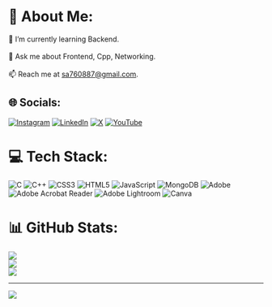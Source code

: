 # 💫 About Me:
🌱 I’m currently learning Backend.<br><br>💬 Ask me about Frontend, Cpp, Networking.<br><br>📫 Reach me at sa760887@gmail.com.


## 🌐 Socials:
[![Instagram](https://img.shields.io/badge/Instagram-%23E4405F.svg?logo=Instagram&logoColor=white)](https://instagram.com/official_sahil189) [![LinkedIn](https://img.shields.io/badge/LinkedIn-%230077B5.svg?logo=linkedin&logoColor=white)](https://linkedin.com/in/sahilansari189) [![X](https://img.shields.io/badge/X-black.svg?logo=X&logoColor=white)](https://x.com/sahilansari189) [![YouTube](https://img.shields.io/badge/YouTube-%23FF0000.svg?logo=YouTube&logoColor=white)](https://youtube.com/@techy_sahil) 

# 💻 Tech Stack:
![C](https://img.shields.io/badge/c-%2300599C.svg?style=for-the-badge&logo=c&logoColor=white) ![C++](https://img.shields.io/badge/c++-%2300599C.svg?style=for-the-badge&logo=c%2B%2B&logoColor=white) ![CSS3](https://img.shields.io/badge/css3-%231572B6.svg?style=for-the-badge&logo=css3&logoColor=white) ![HTML5](https://img.shields.io/badge/html5-%23E34F26.svg?style=for-the-badge&logo=html5&logoColor=white) ![JavaScript](https://img.shields.io/badge/javascript-%23323330.svg?style=for-the-badge&logo=javascript&logoColor=%23F7DF1E) ![MongoDB](https://img.shields.io/badge/MongoDB-%234ea94b.svg?style=for-the-badge&logo=mongodb&logoColor=white) ![Adobe](https://img.shields.io/badge/adobe-%23FF0000.svg?style=for-the-badge&logo=adobe&logoColor=white) ![Adobe Acrobat Reader](https://img.shields.io/badge/Adobe%20Acrobat%20Reader-EC1C24.svg?style=for-the-badge&logo=Adobe%20Acrobat%20Reader&logoColor=white) ![Adobe Lightroom](https://img.shields.io/badge/Adobe%20Lightroom-31A8FF.svg?style=for-the-badge&logo=Adobe%20Lightroom&logoColor=white) ![Canva](https://img.shields.io/badge/Canva-%2300C4CC.svg?style=for-the-badge&logo=Canva&logoColor=white)
# 📊 GitHub Stats:
![](https://github-readme-stats.vercel.app/api?username=sahilansari189&theme=dark&hide_border=false&include_all_commits=true&count_private=true)<br/>
![](https://github-readme-streak-stats.herokuapp.com/?user=sahilansari189&theme=dark&hide_border=false)<br/>
![](https://github-readme-stats.vercel.app/api/top-langs/?username=sahilansari189&theme=dark&hide_border=false&include_all_commits=true&count_private=true&layout=compact)

---
[![](https://visitcount.itsvg.in/api?id=sahilansari189&icon=0&color=0)](https://visitcount.itsvg.in)

<!-- Proudly created with GPRM ( https://gprm.itsvg.in ) -->
